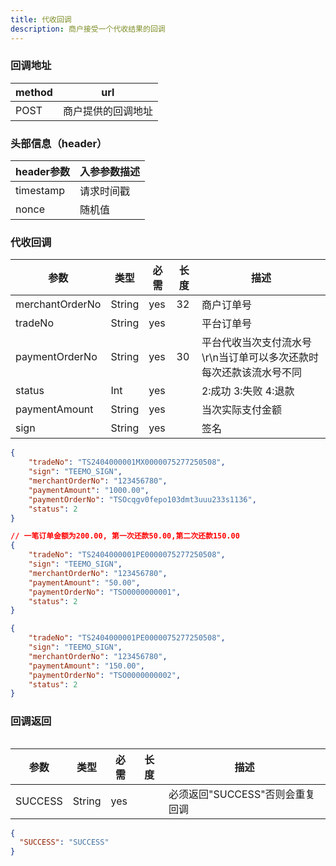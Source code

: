 ```yaml
---
title: 代收回调
description: 商户接受一个代收结果的回调
---
```


### 回调地址

| method | url                |
| ------ | ------------------ |
| POST   | 商户提供的回调地址 |

### 头部信息（header）

| header参数                  | 入参参数描述  |
|---------------------------|---------|
| timestamp                 | 请求时间戳   |
| nonce                     | 随机值     |

### 代收回调

| 参数       | 类型   | 必需 | 长度  | 描述                                   |
| ---------- | ------ | ---- |-----|--------------------------------------|
| merchantOrderNo | String | yes  | 32  | 商户订单号                                |
| tradeNo    | String | yes  |     | 平台订单号                                |
| paymentOrderNo | String | yes  | 30  | 平台代收当次支付流水号 \r\n当订单可以多次还款时每次还款该流水号不同 |
| status     | Int | yes  |     | 2:成功 3:失败 4:退款                       |
| paymentAmount     | String | yes   |     | 当次实际支付金额                             |
| sign       | String | yes  |     | 签名                                   |

```json title=回调示例
{
    "tradeNo": "TS2404000001MX0000075277250508",
    "sign": "TEEMO_SIGN",
    "merchantOrderNo": "123456780",
    "paymentAmount": "1000.00",
    "paymentOrderNo": "TSOcqgv0fepo103dmt3uuu233s1136",
    "status": 2
}

```

```json title=多次还款回调示例
// 一笔订单金额为200.00, 第一次还款50.00,第二次还款150.00
{
    "tradeNo": "TS2404000001PE0000075277250508",
    "sign": "TEEMO_SIGN",
    "merchantOrderNo": "123456780",
    "paymentAmount": "50.00",
    "paymentOrderNo": "TSO0000000001",
    "status": 2
}

{
    "tradeNo": "TS2404000001PE0000075277250508",
    "sign": "TEEMO_SIGN",
    "merchantOrderNo": "123456780",
    "paymentAmount": "150.00",
    "paymentOrderNo": "TSO0000000002",
    "status": 2
}
```
### 回调返回

<Table
thead={["字段", "类型", "必需", "描述"]}
tbody={[["SUCCESS", "String", "yes", '必须返回"SUCCESS"否则会重复回调']]}
/>

| 参数    | 类型   | 必需 | 长度 | 描述                            |
| ------- | ------ | ---- | ---- | ------------------------------- |
| SUCCESS | String | yes  |      | 必须返回"SUCCESS"否则会重复回调 |

```json title=回调示例
{
  "SUCCESS": "SUCCESS"
}
```
